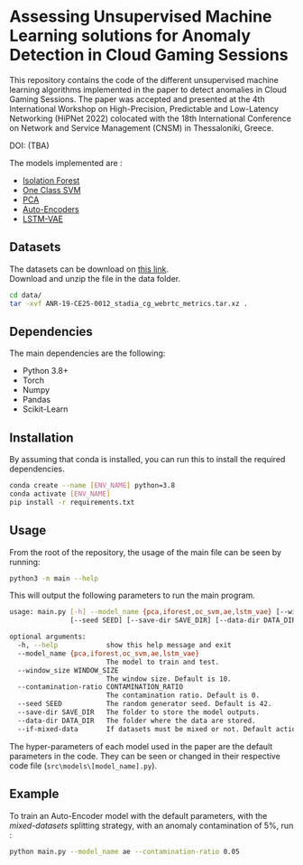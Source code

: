 # Assessing Unsupervised Machine Learning solutions for Anomaly Detection in Cloud Gaming Sessions

This repository contains the code of the different unsupervised machine learning algorithms implemented in the paper to detect anomalies in Cloud Gaming Sessions.
The paper was accepted and presented at the 4th International Workshop on High-Precision, Predictable and Low-Latency Networking (HiPNet 2022) colocated with the 18th International Conference on Network and Service Management (CNSM) in Thessaloniki, Greece.

DOI: (TBA)

The models implemented are :
- [Isolation Forest](https://ieeexplore.ieee.org/document/4781136)
- [One Class SVM](http://nips.djvuzone.org/djvu/nips12/0582.djvu)
- [PCA]()
- [Auto-Encoders]()
- [LSTM-VAE](https://doi.org/10.1109/LRA.2018.2801475)

## Datasets

The datasets can be download on [this link](https://cloud-gaming-traces.lhs.loria.fr/ANR-19-CE25-0012_stadia_cg_webrtc_metrics.tar.xz).  
Download and unzip the file in the data folder.

```bash
cd data/
tar -xvf ANR-19-CE25-0012_stadia_cg_webrtc_metrics.tar.xz .
```

## Dependencies

The main dependencies are the following:

- Python 3.8+
- Torch
- Numpy
- Pandas
- Scikit-Learn

## Installation

By assuming that conda is installed, you can run this to install the required dependencies.

```bash
conda create --name [ENV_NAME] python=3.8
conda activate [ENV_NAME]
pip install -r requirements.txt
```

## Usage

From the root of the repository, the usage of the main file can be seen by running:

```bash
python3 -m main --help
```

This will output the following parameters to run the main program.

```bash
usage: main.py [-h] --model_name {pca,iforest,oc_svm,ae,lstm_vae} [--window_size WINDOW_SIZE] [--contamination-ratio CONTAMINATION_RATIO]
               [--seed SEED] [--save-dir SAVE_DIR] [--data-dir DATA_DIR] [--if-mixed-data]

optional arguments:
  -h, --help            show this help message and exit
  --model_name {pca,iforest,oc_svm,ae,lstm_vae}
                        The model to train and test.
  --window_size WINDOW_SIZE
                        The window size. Default is 10.
  --contamination-ratio CONTAMINATION_RATIO
                        The contamination ratio. Default is 0.
  --seed SEED           The random generator seed. Default is 42.
  --save-dir SAVE_DIR   The folder to store the model outputs.
  --data-dir DATA_DIR   The folder where the data are stored.
  --if-mixed-data       If datasets must be mixed or not. Default action is true.
```

The hyper-parameters of each model used in the paper are the default parameters in the code. They can be seen or changed in their respective code file (`src\models\[model_name].py`).

## Example

To train an Auto-Encoder model with the default parameters, with the _mixed-datasets_ splitting strategy, with an anomaly contamination of 5%, run :

```bash
python main.py --model_name ae --contamination-ratio 0.05
```
